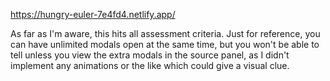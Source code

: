 https://hungry-euler-7e4fd4.netlify.app/

As far as I'm aware, this hits all assessment criteria.
Just for reference, you can have unlimited modals open at the same time, but you won't be able to tell unless you view the extra modals in the source panel, as I didn't implement any animations or the like which could give a visual clue.